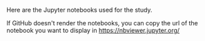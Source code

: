 Here are the Jupyter notebooks used for the study.

If GitHub doesn't render the notebooks, you can copy the url of the notebook you want to display in https://nbviewer.jupyter.org/
